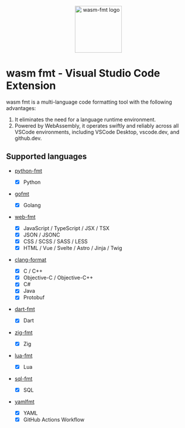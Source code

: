 <p align="center">
  <a href="https://marketplace.visualstudio.com/items?itemName=wasm-fmt.wasm-fmt">
    <picture>
      <source srcset="./images/icon.svg" type="image/svg+xml" height="128" alt="wasm-fmt logo" />
      <img src="./images/icon.png" height="128" alt="wasm-fmt logo" />
    </picture>
  </a>
</p>

# wasm fmt - Visual Studio Code Extension

wasm fmt is a multi-language code formatting tool with the following advantages:

1. It eliminates the need for a language runtime environment.
2. Powered by WebAssembly, it operates swiftly and reliably across all VSCode environments, including VSCode Desktop, vscode.dev, and github.dev.

## Supported languages

- [python-fmt](https://github.com/wasm-fmt/ruff_fmt)

  - [x] Python

- [gofmt](https://github.com/wasm-fmt/gofmt)

  - [x] Golang

- [web-fmt](https://github.com/wasm-fmt/web_fmt)

  - [x] JavaScript / TypeScript / JSX / TSX
  - [x] JSON / JSONC
  - [x] CSS / SCSS / SASS / LESS
  - [x] HTML / Vue / Svelte / Astro / Jinja / Twig

- [clang-format](https://github.com/wasm-fmt/clang-format)

  - [x] C / C++
  - [x] Objective-C / Objective-C++
  - [x] C#
  - [x] Java
  - [x] Protobuf

- [dart-fmt](https://github.com/wasm-fmt/dart_fmt)

  - [x] Dart

- [zig-fmt](https://github.com/wasm-fmt/zig_fmt)

  - [x] Zig

- [lua-fmt](https://github.com/wasm-fmt/lua_fmt)

  - [x] Lua

- [sql-fmt](https://github.com/wasm-fmt/sql_fmt)

  - [x] SQL

- [yamlfmt](https://github.com/wasm-fmt/yamlfmt)
  - [x] YAML
  - [x] GitHub Actions Workflow

